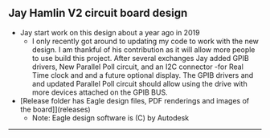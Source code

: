 ﻿## Jay Hamlin V2 circuit board design 
  * Jay start work on this design about a year ago in 2019 
    * I only recently got around to updating my code to work with the new design. I am thankful of his contribution as it will allow more people to use build this project. After several exchanges Jay added GPIB drivers, New Parallel Poll circuit, and an I2C connector -for Real Time clock and and a future optional display. The GPIB drivers and and updated Parallel Poll circuit should allow using the drive with more devices attached on the GPIB BUS.
  * [Release folder has Eagle design files, PDF renderings and images of the board]](releases)
    * Note: Eagle design software is (C) by Autodesk 

___ 
